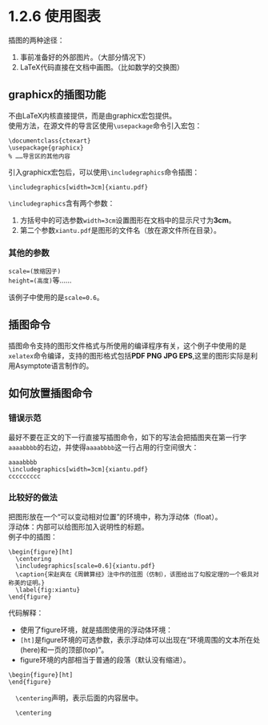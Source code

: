 # 1.2.6 使用图表
插图的两种途径：  
1. 事前准备好的外部图片。（大部分情况下）  
2. LaTeX代码直接在文档中画图。（比如数学的交换图）  
  
## graphicx的插图功能
不由LaTeX内核直接提供，而是由graphicx宏包提供。  
使用方法，在源文件的导言区使用`\usepackage`命令引入宏包：  
```
\documentclass{ctexart}
\usepackage{graphicx}
% ……导言区的其他内容
```
引入graphicx宏包后，可以使用`\includegraphics`命令插图：  
```
\includegraphics[width=3cm]{xiantu.pdf}
```
`\includegraphics`含有两个参数：  
1. 方括号中的可选参数`width=3cm`设置图形在文档中的显示尺寸为**3cm**。  
2. 第二个参数`xiantu.pdf`是图形的文件名（放在源文件所在目录）。  
  
### 其他的参数
`scale=(放缩因子)`  
`height=(高度)`等……  
  
该例子中使用的是`scale=0.6`。  
## 插图命令
插图命令支持的图形文件格式与所使用的编译程序有关，这个例子中使用的是`xelatex`命令编译，支持的图形格式包括**PDF PNG JPG EPS**,这里的图形实际是利用Asymptote语言制作的。  
## 如何放置插图命令
### 错误示范
最好不要在正文的下一行直接写插图命令，如下的写法会把插图夹在第一行字`aaaabbbb`的右边，并使得`aaaabbbb`这一行占用的行空间很大：  
```
aaaabbbb
\includegraphics[width=3cm]{xiantu.pdf}
ccccccccc
```
### 比较好的做法
把图形放在一个“可以变动相对位置”的环境中，称为浮动体（float）。  
浮动体：内部可以给图形加入说明性的标题。  
例子中的插图：  
```
\begin{figure}[ht]
  \centering
  \includegraphics[scale=0.6]{xiantu.pdf}
  \caption{宋赵爽在《周髀算经》注中作的弦图（仿制），该图给出了勾股定理的一个极具对称美的证明。}
  \label{fig:xiantu}
\end{figure}
```
代码解释：  
- 使用了figure环境，就是插图使用的浮动体环境：  
- `[ht]`是figure环境的可选参数，表示浮动体可以出现在“环境周围的文本所在处(here)和一页的顶部(top)”。  
- figure环境的内部相当于普通的段落（默认没有缩进）。  
```
\begin{figure}[ht]
\end{figure}
```
  
`  \centering`声明，表示后面的内容居中。
```
  \centering
```

